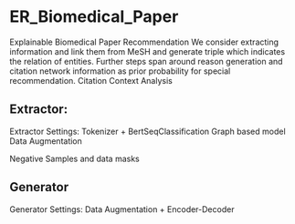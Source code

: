 # ER_Biomedical_Paper
Explainable Biomedical Paper Recommendation
We consider extracting information and link them from MeSH and generate triple which indicates the relation of entities.
Further steps span around reason generation and citation network information as prior probability for special recommendation.
Citation Context Analysis


## Extractor:
Extractor Settings:
Tokenizer + BertSeqClassification
Graph based model
Data Augmentation

Negative Samples and data masks

## Generator
Generator Settings:
Data Augmentation + Encoder-Decoder
